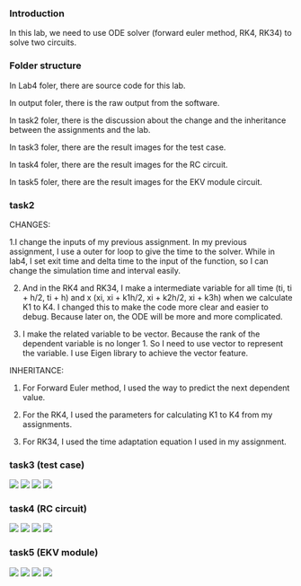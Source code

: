 <h3>Introduction</h3>
<p>In this lab, we need to use ODE solver (forward euler method, RK4, RK34) to solve two circuits.</p>

<h3>Folder structure</h3>
<p>In Lab4 foler, there are source code for this lab. </p>
<p>In output foler, there is the raw output from the software. </p>
<p>In task2 foler, there is the discussion about the change and the inheritance between the assignments and the lab. </p>
<p>In task3 foler, there are the result images for the test case. </p>
<p>In task4 foler, there are the result images for the RC circuit. </p>
<p>In task5 foler, there are the result images for the EKV module circuit. </p>


<h3>task2</h3>
<p>
CHANGES:

1.I change the inputs of my previous assignment. 
In my previous assignment, I use a outer for loop to give the time to the solver.
While in lab4, I set exit time and delta time to the input of the function, so I can change the simulation time and interval easily.

2. And in the RK4 and RK34, I make a intermediate variable for all time (ti, ti + h/2, ti + h) and x (xi, xi + k1h/2, xi + k2h/2, xi + k3h) when we calculate K1 to K4. I changed this to make the code more clear and easier to debug. Because later on, the ODE will be more and more complicated.

3. I make the related variable to be vector. Because the rank of the dependent variable is no longer 1. So I need to use vector to represent the variable. I use Eigen library to achieve the vector feature.

INHERITANCE:
1. For Forward Euler method, I used the way to predict the next dependent value. 

2. For the RK4, I used the parameters for calculating K1 to K4 from my assignments.

3. For RK34, I used the time adaptation equation I used in my assignment.
</p>

<h3>task3 (test case)</h3>
<img src="./task3/task3_forwardEuler.png">
<img src="./task3/task3_RK4.png">
<img src="./task3/task3_RK34.png">
<img src="./task3/Compare.png">


<h3>task4 (RC circuit)</h3>
<img src="./task4/V1 delta = 1ns.png">
<img src="./task4/V1 delta = 0.2ns.pngg">
<img src="./task4/V2 delta = 1ns.png">
<img src="./task4/V2 delta = 0.2ns.png">

<h3>task5 (EKV module)</h3>
<img src="./task5/V1 delta = 1ns EKV.png">
<img src="./task5/V1 delta = 0.2ns EKV.pngg">
<img src="./task5/V2 delta = 1ns EKV.png">
<img src="./task5/V2 delta = 0.2ns EKV.png">




